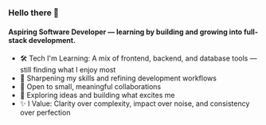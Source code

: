 ### Hello there 👋

#### Aspiring Software Developer — learning by building and growing into full-stack development. 

  - 🛠 Tech I'm Learning: A mix of frontend, backend, and database tools — still finding what I enjoy most
  - 🌱 Sharpening my skills and refining development workflows
  - 🤝 Open to small, meaningful collaborations
  - 🚀 Exploring ideas and building what excites me
  - ✨ I Value: Clarity over complexity, impact over noise, and consistency over perfection
